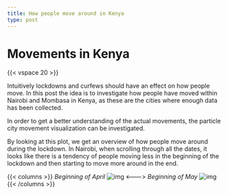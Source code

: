 ```yaml
---
title: How people move around in Kenya
type: post
---
```

# **Movements in Kenya**

{{< vspace 20 >}}

Intuitively lockdowns and curfews should have an effect on how people move. In this post the idea is to investigate how people have moved within Nairobi and Mombasa in Kenya, as these are the cities where enough data has been collected.

In order to get a better understanding of the actual movements, the particle city movement visualization can be investigated.

By looking at this plot, we get an overview of how people move around during the lockdown. In Nairobi, when scrolling through all the dates, it looks like there is a tendency of people moving less in the beginning of the lockdown and then starting to move more around in the end. 



{{< columns >}}
*Beginning of April*
![img](/nairobi_move_1.PNG)
<--->
*Beginning of May*
![img](/nairobi_move_2.PNG)
{{< /columns >}}

